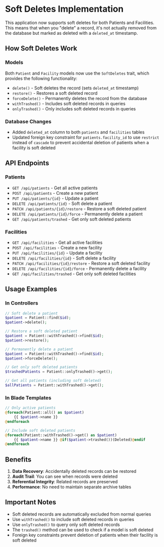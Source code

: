 # Soft Deletes Implementation

This application now supports soft deletes for both Patients and Facilities. This means that when you "delete" a record, it's not actually removed from the database but marked as deleted with a `deleted_at` timestamp.

## How Soft Deletes Work

### Models
Both `Patient` and `Facility` models now use the `SoftDeletes` trait, which provides the following functionality:

- `delete()` - Soft deletes the record (sets `deleted_at` timestamp)
- `restore()` - Restores a soft deleted record
- `forceDelete()` - Permanently deletes the record from the database
- `withTrashed()` - Includes soft deleted records in queries
- `onlyTrashed()` - Only includes soft deleted records in queries

### Database Changes
- Added `deleted_at` column to both `patients` and `facilities` tables
- Updated foreign key constraint for `patients.facility_id` to use `restrict` instead of `cascade` to prevent accidental deletion of patients when a facility is soft deleted

## API Endpoints

### Patients
- `GET /api/patients` - Get all active patients
- `POST /api/patients` - Create a new patient
- `PUT /api/patients/{id}` - Update a patient
- `DELETE /api/patients/{id}` - Soft delete a patient
- `PATCH /api/patients/{id}/restore` - Restore a soft deleted patient
- `DELETE /api/patients/{id}/force` - Permanently delete a patient
- `GET /api/patients/trashed` - Get only soft deleted patients

### Facilities
- `GET /api/facilities` - Get all active facilities
- `POST /api/facilities` - Create a new facility
- `PUT /api/facilities/{id}` - Update a facility
- `DELETE /api/facilities/{id}` - Soft delete a facility
- `PATCH /api/facilities/{id}/restore` - Restore a soft deleted facility
- `DELETE /api/facilities/{id}/force` - Permanently delete a facility
- `GET /api/facilities/trashed` - Get only soft deleted facilities

## Usage Examples

### In Controllers
```php
// Soft delete a patient
$patient = Patient::find($id);
$patient->delete();

// Restore a soft deleted patient
$patient = Patient::withTrashed()->find($id);
$patient->restore();

// Permanently delete a patient
$patient = Patient::withTrashed()->find($id);
$patient->forceDelete();

// Get only soft deleted patients
$trashedPatients = Patient::onlyTrashed()->get();

// Get all patients (including soft deleted)
$allPatients = Patient::withTrashed()->get();
```

### In Blade Templates
```php
// Only active patients
@foreach(Patient::all() as $patient)
    {{ $patient->name }}
@endforeach

// Include soft deleted patients
@foreach(Patient::withTrashed()->get() as $patient)
    {{ $patient->name }} @if($patient->trashed())(Deleted)@endif
@endforeach
```

## Benefits

1. **Data Recovery**: Accidentally deleted records can be restored
2. **Audit Trail**: You can see when records were deleted
3. **Referential Integrity**: Related records are preserved
4. **Performance**: No need to maintain separate archive tables

## Important Notes

- Soft deleted records are automatically excluded from normal queries
- Use `withTrashed()` to include soft deleted records in queries
- Use `onlyTrashed()` to query only soft deleted records
- The `trashed()` method can be used to check if a model is soft deleted
- Foreign key constraints prevent deletion of patients when their facility is soft deleted 